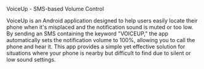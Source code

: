 VoiceUp - SMS-based Volume Control

VoiceUp is an Android application designed to help users easily locate their phone when it's misplaced and the notification sound is muted or too low. 
By sending an SMS containing the keyword "VOICEUP," the app automatically sets the notification volume to 100%, allowing you to call the phone and hear it. 
This app provides a simple yet effective solution for situations where your phone is nearby but difficult to find due to silent or low sound settings.
